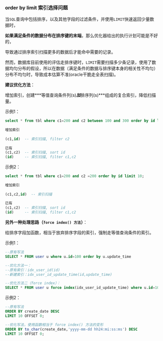 ### order by limit 索引选择问题

当`SQL`查询中包括排序，以及其他字段的过滤条件，并使用`LIMIT`快速返回少量数据时，

**如果满足条件的数据分布在排序键的末端**，那么优化器给出的执行计划可能是不好的，

导致通过排序索引扫描更多的数据后才能命中需要的记录。

然而，数据库目前使用的评估走排序键时，`LIMIT`需要扫描多少条记录，使用了数据均匀分布的假设，所以在数据（满足条件的数据与排序键本身的相关性不均匀）分布不均匀时，导致成本估算不准(oracle干脆走全表扫描)。



**建议优化方法**：

增加索引，创建***等值查询条件列(s)***加***排序列(s)***组成的复合索引，降低扫描量。

示例1：

```sql
select * from tbl where c1=200 and c2 between 100 and 300 order by id limit 10;  
  
增加索引  
  
(c1,id)  -- 索引扫描, filter c2  
  
已有  
(c1,c2)  -- 索引扫描, sort id  
(id)     -- 索引扫描, filter c1,c2  
```

示例2：

```sql
select * from tbl where c1=200 and c2 =200 order by id limit 10;  
  
增加索引  
  
(c1,c2,id)  -- 索引扫描  
  
已有  
(c1,c2)  -- 索引扫描, sort id  
(id)     -- 索引扫描, filter c1,c2  
```



**另外一种处理思路（`force index() 方法`）**：

给排序字段加函数，相当于放弃排序字段的索引，强制走等值查询条件的索引。

示例1：

```sql
--原有写法
SELECT * FROM user u where u.id=100 order by u.update_time

--优化方法一：
--原有索引：idx_user_id(id)
--新建索引：idx_user_id_update_time(id,update_time)

--优化方法二（force index）：
SELECT * FROM user u force index(idx_user_id_update_time) where u.id=100 order by u.update_time
```

示例2：

```sql
--原有写法
ORDER BY create_date DESC 
LIMIT 10 OFFSET 0;

--优化写法，使用函数相当于 force index() 方法的变形
ORDER BY to_char(create_date,'yyyy-mm-dd hh24:mi:ss:ms') DESC 
LIMIT 10 OFFSET 0;
```

